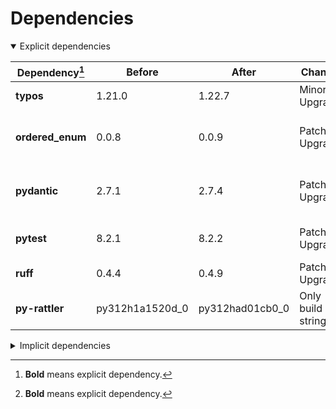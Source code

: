 # Dependencies

<details open>
<summary>Explicit dependencies</summary>

|Dependency[^1]|Before|After|Change|Package|Environments|
|-|-|-|-|-|-|
|**typos**|1.21.0|1.22.7|Minor Upgrade|conda|lint on *all platforms*|
|**ordered_enum**|0.0.8|0.0.9|Patch Upgrade|conda|{build, default, py312} on *all platforms*|
|**pydantic**|2.7.1|2.7.4|Patch Upgrade|conda|{build, default, py312} on *all platforms*|
|**pytest**|8.2.1|8.2.2|Patch Upgrade|conda|{default, py312} on *all platforms*|
|**ruff**|0.4.4|0.4.9|Patch Upgrade|conda|lint on *all platforms*|
|**py-rattler**|py312h1a1520d_0|py312had01cb0_0|Only build string|conda|{default, py312} on osx-arm64|

</details>

<details>
<summary>Implicit dependencies</summary>

|Dependency[^1]|Before|After|Change|Package|Environments|
|-|-|-|-|-|-|
|ca-certificates|2024.2.2|2024.6.2|Minor Upgrade|conda|*all*|
|certifi|2024.2.2|2024.6.2|Minor Upgrade|conda|build on *all platforms*|
|filelock|3.14.0|3.15.1|Minor Upgrade|conda|lint on *all platforms*|
|libsqlite|3.45.3|3.46.0|Minor Upgrade|conda|*all*|
|libzlib|1.2.13|1.3.1|Minor Upgrade|conda|*all*|
|more-itertools|10.2.0|10.3.0|Minor Upgrade|conda|build on *all platforms*|
|nodeenv|1.8.0|1.9.1|Minor Upgrade|conda|lint on *all platforms*|
|packaging|24.0|24.1|Minor Upgrade|conda|{build, default, py312} on *all platforms*|
|pkginfo|1.10.0|1.11.1|Minor Upgrade|conda|build on *all platforms*|
|typing-extensions|4.11.0|4.12.2|Minor Upgrade|conda|{build, default, py312} on *all platforms*|
|typing_extensions|4.11.0|4.12.2|Minor Upgrade|conda|{build, default, py312} on *all platforms*|
|vc14_runtime|14.38.33135|14.40.33810|Minor Upgrade|conda|*all envs* on win-64|
|vs2015_runtime|14.38.33135|14.40.33810|Minor Upgrade|conda|*all envs* on win-64|
|zipp|3.17.0|3.19.2|Minor Upgrade|conda|{build, default, py312} on *all platforms*|
|cryptography|42.0.7|42.0.8|Patch Upgrade|conda|build on linux-64|
|openssl|3.3.0|3.3.1|Patch Upgrade|conda|*all*|
|pydantic-core|2.18.2|2.18.4|Patch Upgrade|conda|{build, default, py312} on *all platforms*|
|requests|2.32.2|2.32.3|Patch Upgrade|conda|build on *all platforms*|
|ld_impl_linux-64|hf3520f5_1|hf3520f5_4|Only build string|conda|*all envs* on linux-64|
|libgcc-ng|h77fa898_7|h77fa898_9|Only build string|conda|*all envs* on linux-64|
|libgomp|h77fa898_7|h77fa898_9|Only build string|conda|*all envs* on linux-64|
|libstdcxx-ng|hc0a3c3a_7|hc0a3c3a_9|Only build string|conda|{build, lint} on linux-64|
|vc|ha32ba9b_20|h8a93ad2_20|Only build string|conda|*all envs* on win-64|

</details>

[^1]: **Bold** means explicit dependency.
[^2]: Dependency got downgraded.
